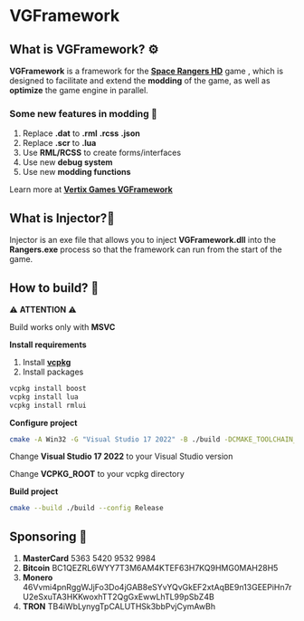 # VGFramework

## What is VGFramework? ⚙️

**VGFramework** is a framework for the [**Space Rangers HD**](https://store.steampowered.com/app/214730/Space_Rangers_HD_A_War_Apart/) game , which is designed to facilitate and extend the **modding** of the game, as well as **optimize** the game engine in parallel.

### Some new features in modding 🔨

1. Replace **.dat** to **.rml** **.rcss** **.json**
2. Replace **.scr** to **.lua**
3. Use **RML/RCSS** to create forms/interfaces
4. Use new **debug system**
5. Use new **modding functions**

Learn more at [**Vertix Games VGFramework**](https://vertix.games/vgframework)

## What is Injector?🧪

Injector is an exe file that allows you to inject **VGFramework.dll** into the **Rangers.exe** process so that the framework can run from the start of the game.

## How to build? 🧰

⚠️ **ATTENTION** ⚠️

Build works only with **MSVC**

**Install requirements**

1. Install [**vcpkg**](https://github.com/microsoft/vcpkg/releases/) 
2. Install packages 

``````bash
vcpkg install boost
vcpkg install lua
vcpkg install rmlui
``````

**Configure project**

``````bash
cmake -A Win32 -G "Visual Studio 17 2022" -B ./build -DCMAKE_TOOLCHAIN_FILE=VCPKG_ROOT/scripts/buildsystems/vcpkg.cmake -DCMAKE_BUILD_TYPE=Release
``````

Change **Visual Studio 17 2022** to your Visual Studio version

Change **VCPKG_ROOT** to your vcpkg directory

**Build project**

``````bash
cmake --build ./build --config Release
``````

## Sponsoring 💎

1. **MasterCard** 5363 5420 9532 9984
2. **Bitcoin** BC1QEZRL6WYY7T3M6AM4KTEF63H7KQ9HMG0MAH28H5
3. **Monero** 46Vvmi4pnRggWJjFo3Do4jGAB8eSYvYQvGkEF2xtAqBE9n13GEEPiHn7rU2eSxuTA3HKKwoxhTT2QgGxEwwLhTL99pSbZ4B
4. **TRON** TB4iWbLynygTpCALUTHSk3bbPvjCymAwBh